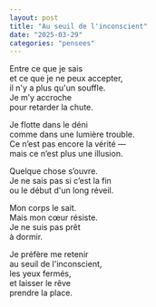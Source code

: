 ```yaml
---
layout: post
title: "Au seuil de l'inconscient"
date: "2025-03-29"
categories: "pensees"
---
```


Entre ce que je sais  
et ce que je ne peux accepter,  
il n'y a plus qu'un souffle.  
Je m’y accroche  
pour retarder la chute.  

Je flotte dans le déni  
comme dans une lumière trouble.  
Ce n’est pas encore la vérité —  
mais ce n’est plus une illusion.

Quelque chose s’ouvre.  
Je ne sais pas si c’est la fin  
ou le début d'un long réveil.  

Mon corps le sait.  
Mais mon cœur résiste.  
Je ne suis pas prêt  
à dormir.  

Je préfère me retenir  
au seuil de l'inconscient,  
les yeux fermés,  
et laisser le rêve  
prendre la place.  
